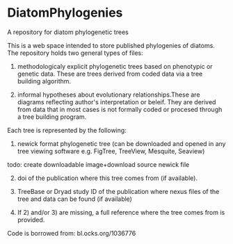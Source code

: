 DiatomPhylogenies
=================

A repository for diatom phylogenetic trees

This is a web space intended to store published phylogenies of diatoms. The repository holds two general types of files:

1) methodologicaly explicit phylogenetic trees based on phenotypic or genetic data. These are trees derived from coded data via a tree building algorithm. 

2) informal hypotheses about evolutionary relationships.These are diagrams reflecting author's interpretation or beleif. They are derived from data that in most cases is not formally coded or procesed through a tree building program. 

Each tree is represented by the following:

1) newick format phylogenetic tree (can be downloaded and opened in any tree viewing software e.g. FigTree, TreeView, Mesquite, Seaview)

todo: create downloadable image+download source newick file

2) doi of the publication where this tree comes from (if available).

3) TreeBase or Dryad study ID of the publication where nexus files of the tree and data can be found (if available)

4) If 2) and/or 3) are missing, a full reference where the tree comes from is provided.

Code is borrowed from: bl.ocks.org/1036776